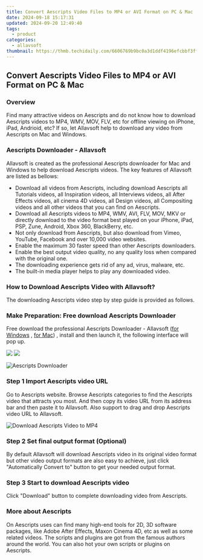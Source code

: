 ```yaml
---
title: Convert Aescripts Video Files to MP4 or AVI Format on PC & Mac
date: 2024-09-18 15:17:31
updated: 2024-09-20 12:49:40
tags:
  - product
categories:
  - allavsoft
thumbnail: https://thmb.techidaily.com/6606769b9bc0a3d1ddf4196efcbbf3ffe5de655763795273378c61959dacb46a.jpg
---
```


## Convert Aescripts Video Files to MP4 or AVI Format on PC & Mac

### Overview

Find many attractive videos on Aescripts and do not know how to download Aescripts videos to MP4, WMV, MOV, FLV, etc for offline viewing on iPhone, iPad, Andrioid, etc? If so, let Allavsoft help to download any video from Aescripts on Mac and Windows.

### Aescripts Downloader - Allavsoft

Allavsoft is created as the professional Aescripts downloader for Mac and Windows to help download Aescripts videos. The key features of Allavsoft are listed as bellows:

* Download all videos from Aescripts, including download Aescripts all Tutorials videos, all Inspiration videos, all Interviews videos, all After Effects videos, all cinema 4D videos, all Design videos, all Compositing videos and all other videos that you can find on Aescripts.
* Download all Aescripts videos to MP4, WMV, AVI, FLV, MOV, MKV or directly download to the video format best played on your iPhone, iPad, PSP, Zune, Android, Xbox 360, BlackBerry, etc.
* Not only download from Aescripts, but also download from Vimeo, YouTube, Facebook and over 10,000 video websites.
* Enable the maximum 30 faster speed than other Aescripts downloaders.
* Enable the best output video quality, no any quality loss when compared with the original one.
* The downloading experience gets rid of any ad, virus, malware, etc.
* The built-in media player helps to play any downloaded video.

### How to Download Aescripts Video with Allavsoft?

The downloading Aescripts video step by step guide is provided as follows.

### Make Preparation: Free download Aescripts Downloader

Free download the professional Aescripts Downloader - Allavsoft ([for Windows](https://tools.techidaily.com/allavsoft/products/) , [for Mac](https://tools.techidaily.com/allavsoft/products/)) , install and then launch it, the following interface will pop up.

[![](https://www.allavsoft.com/how-to/../images/how-to/free-download-win.jpg)](https://tools.techidaily.com/allavsoft/products/) [![](https://www.allavsoft.com/how-to/../images/how-to/free-download-mac.jpg)](https://tools.techidaily.com/allavsoft/products/)

![Aescripts Downloader](https://www.allavsoft.com/how-to/../images/allavsoft/screen-shot-600.jpg)

### Step 1 Import Aescripts video URL

Go to Aescripts website. Browse Aescripts categories to find the Aescripts video that attracts you most. And then copy its video URL from its address bar and then paste it to Allavsoft. Also support to drag and drop Aescripts video URL to Allavsoft.

![Download Aescripts Video to MP4](https://www.allavsoft.com/how-to/../images/how-to/download-rtmp-video/download-rtmp-video.jpg)

### Step 2 Set final output format (Optional)

By default Allavsoft will download Aescripts video in its original video format but other video output formats are also easy to achieve, just click "Automatically Convert to" button to get your needed output format.

### Step 3 Start to download Aescripts video

Click "Download" button to complete downloading video from Aescripts.

### More about Aescripts

On Aescripts uses can find many high-end tools for 2D, 3D software packages, like Adobe After Effects, Maxon Cinema 4D, etc as well as some related videos. The scripts and plugins are got from the famous authors around the world. You can also hot your own scripts or plugins on Aescripts.

<ins class="adsbygoogle"
     style="display:block"
     data-ad-format="autorelaxed"
     data-ad-client="ca-pub-7571918770474297"
     data-ad-slot="1223367746"></ins>



<ins class="adsbygoogle"
     style="display:block"
     data-ad-client="ca-pub-7571918770474297"
     data-ad-slot="8358498916"
     data-ad-format="auto"
     data-full-width-responsive="true"></ins>
